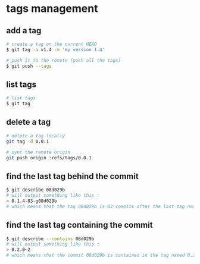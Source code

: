 
# tags management

## add a tag

```bash
# create a tag on the current HEAD
$ git tag -a v1.4 -m 'my version 1.4'

# push it to the remote (push all the tags)
$ git push --tags
```

## list tags

```bash
# list tags
$ git tag
```

## delete a tag

```bash
# delete a tag locally
git tag -d 0.0.1

# sync the remote origin
git push origin :refs/tags/0.0.1
```

## find the last tag behind the commit

```bash
$ git describe 08d029b
# will output something like this :
> 0.1.4-83-g08d029b
# which means that the tag 08d029b is 83 commits after the last tag named 0.1.4
```

## find the last tag containing the commit

```bash
$ git describe --contains 08d029b
# will output something like this :
> 0.2.0~2
# which means that the commit 08d029b is contained in the tag named 0.2.0 and it is 2 commits before the tag in the tree
```
